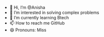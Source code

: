 - 👋 Hi, I’m @Anisha
- 👀 I’m interested in solving complex problems
- 🌱 I’m currently learning Btech 
- 📫 How to reach me GitHub
- 😄 Pronouns: Miss

<!---
Ani-World/Ani-World is a ✨ special ✨ repository because its `README.md` (this file) appears on your GitHub profile.
You can click the Preview link to take a look at your changes.
--->
